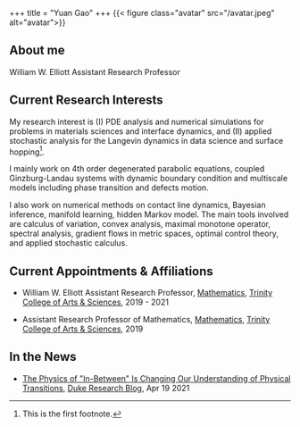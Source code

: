 +++
title = "Yuan Gao"
+++
{{< figure class="avatar" src="/avatar.jpeg" alt="avatar">}}

## About me
William W. Elliott Assistant Research Professor

## Current Research Interests
My research interest is (I) PDE analysis and numerical simulations for problems in materials sciences and interface dynamics, and (II) applied stochastic analysis for the Langevin dynamics in data science and surface hopping[^1]. 

I mainly work on 4th order degenerated parabolic equations, coupled Ginzburg-Landau systems with dynamic boundary condition and multiscale models including phase transition and defects motion. 

I also work on numerical methods on contact line dynamics, Bayesian inference, manifold learning, hidden Markov model. The main tools involved are calculus of variation, convex analysis, maximal monotone operator, spectral analysis, gradient flows in metric spaces, optimal control theory, and applied stochastic calculus.

## Current Appointments & Affiliations
- William W. Elliott Assistant Research Professor, [Mathematics](https://scholars.duke.edu/display/org50000512), [Trinity College of Arts & Sciences](https://scholars.duke.edu/display/org50000491), 2019 - 2021

- Assistant Research Professor of Mathematics, [Mathematics](https://scholars.duke.edu/display/org50000512), [Trinity College of Arts & Sciences](https://scholars.duke.edu/display/org50000491), 2019

## In the News
- [The Physics of "In-Between" Is Changing Our Understanding of Physical Transitions](https://researchblog.duke.edu/2021/04/14/a-new-algorithm-for-in-betweening-images-applied-to-covid-aging-and-continental-drift/), [Duke Research Blog](https://researchblog.duke.edu/), Apr 19 2021

[^1]: This is the first footnote.